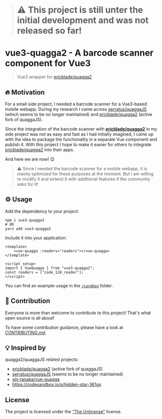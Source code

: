 > # ⚠️ This project is still unter the initial development and was not released so far!

# vue3-quagga2 - A barcode scanner component for Vue3

> Vue3 wrapper for [ericblade/quagga2](https://github.com/ericblade/quagga2)

## 🔥 Motivation

For a small side project, I needed a barcode scanner for a Vue3-based mobile webapp. During my research I came across [serratus/quaggaJS](https://github.com/serratus/quaggaJS) (which seems to be no longer maintained) and [ericblade/quagga2](https://github.com/ericblade/quagga2) (active fork of quaggaJS).

Since the integration of the barcode scanner with **[ericblade/quagga2](https://github.com/ericblade/quagga2)** in my side project was not as easy and fast as I had initially imagined, I came up with the idea to package the functionality in a separate Vue component and publish it. With this project I hope to make it easier for others to integrate [ericblade/quagga2](https://github.com/ericblade/quagga2) into their apps.

And here we are now! 😉

> ⚠️ Since I needed the barcode scanner for a mobile webapp, it is mainly optimized for these purposes at the moment. But I am willing to modify it and extend it with additional features if the community asks for it!

## ⚙️ Usage

Add the dependency to your project:

```shell
npm i vue3-quagga2
# OR
yarn add vue3-quagga2
```

Include it into your application:

```vue
<template>
	<vue-quagga :readers="readers"></vue-quagga>
</template>

<script setup>
import { VueQuagga } from "vue3-quagga2";
const readers = ["code_128_reader"];
</script>
```

You can find an example usage in the [`/sandbox`](./sandbox/) folder.

## 🤝 Contribution

Everyone is more than welcome to contribute to this project! That's what open source is all about!

To have some contribution guidance, please have a look at [CONTRIBUTING.md](CONTRIBUTING.md).

## 💡 Inspired by

quagga2/quaggaJS related projects:

- [ericblade/quagga2](https://github.com/ericblade/quagga2) (active fork of quaggaJS)
- [serratus/quaggaJS](https://github.com/serratus/quaggaJS) (seems to be no longer maintained)
- [sin-tanaka/vue-quagga](https://github.com/sin-tanaka/vue-quagga)
- <https://codesandbox.io/s/hidden-star-361gx>

## License

The project is licensed under the ["The Unlicense"](./LICENSE) license.
